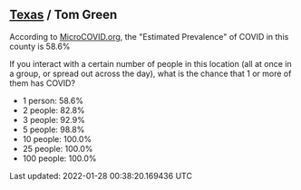 
## [Texas](/united-states/texas) / Tom Green

According to [MicroCOVID.org](http://microcovid.org),
the "Estimated Prevalence" of COVID in this county is 58.6%

If you interact with a certain number of people in this location
(all at once in a group, or spread out across the day), what is the chance that
1 or more of them has COVID?

- 1 person: 58.6%
- 2 people: 82.8%
- 3 people: 92.9%
- 5 people: 98.8%
- 10 people: 100.0%
- 25 people: 100.0%
- 100 people: 100.0%

Last updated: 2022-01-28 00:38:20.169436 UTC
